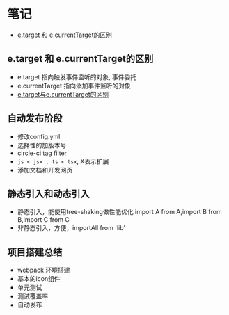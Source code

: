 # 笔记
- e.target 和 e.currentTarget的区别

## e.target 和 e.currentTarget的区别
- e.target 指向触发事件监听的对象, 事件委托
- e.currentTarget 指向添加事件监听的对象
- [e.target与e.currentTarget的区别](https://www.jianshu.com/p/1dd668ccc97a)

## 自动发布阶段
- 修改config.yml
- 选择性的加版本号
- circle-ci tag filter
- `js < jsx , ts < tsx`, X表示扩展
- 添加文档和开发网页
    
## 静态引入和动态引入
- 静态引入，能使用tree-shaking做性能优化
   import A from A,import B from B,import C from C
- 非静态引入，方便，importAll from 'lib'

## 项目搭建总结
- webpack 环境搭建
- 基本的icon组件
- 单元测试
- 测试覆盖率
- 自动发布
  